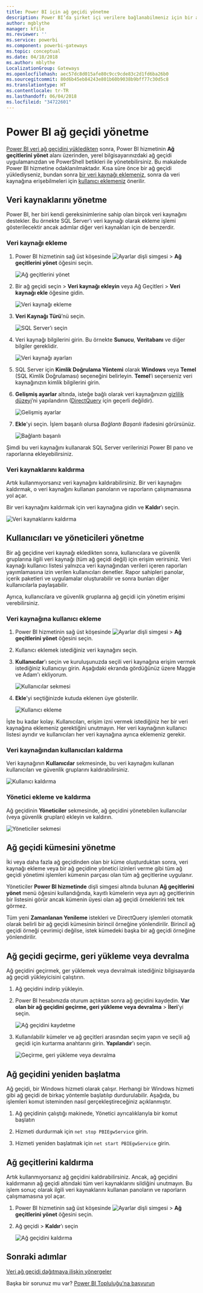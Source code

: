 ```yaml
---
title: Power BI için ağ geçidi yönetme
description: Power BI’da şirket içi verilere bağlanabilmeniz için bir ağ geçidini nasıl yöneteceğinizi öğrenin.
author: mgblythe
manager: kfile
ms.reviewer: ''
ms.service: powerbi
ms.component: powerbi-gateways
ms.topic: conceptual
ms.date: 04/18/2018
ms.author: mblythe
LocalizationGroup: Gateways
ms.openlocfilehash: aec57dc8d015afe80c9cc9cde83c2d1fd6ba26b0
ms.sourcegitcommit: 80d6b45eb84243e801b60b9038b9bff77c30d5c8
ms.translationtype: HT
ms.contentlocale: tr-TR
ms.lasthandoff: 06/04/2018
ms.locfileid: "34722601"
---
```

# <a name="manage-a-power-bi-gateway"></a>Power BI ağ geçidi yönetme

[Power BI veri ağ geçidini yükledikten](service-gateway-install.md) sonra, Power BI hizmetinin **Ağ geçitlerini yönet** alanı üzerinden, yerel bilgisayarınızdaki ağ geçidi uygulamanızdan ve PowerShell betikleri ile yönetebilirsiniz. Bu makalede Power BI hizmetine odaklanılmaktadır. Kısa süre önce bir ağ geçidi yüklediyseniz, bundan sonra [bir veri kaynağı eklemeniz](#add-a-data-source), sonra da veri kaynağına erişebilmeleri için [kullanıcı eklemeniz](#add-users-to-a-data-source) önerilir.


## <a name="manage-data-sources"></a>Veri kaynaklarını yönetme

Power BI, her biri kendi gereksinimlerine sahip olan birçok veri kaynağını destekler. Bu örnekte SQL Server’ı veri kaynağı olarak ekleme işlemi gösterilecektir ancak adımlar diğer veri kaynakları için de benzerdir.


### <a name="add-a-data-source"></a>Veri kaynağı ekleme

1. Power BI hizmetinin sağ üst köşesinde ![Ayarlar dişli simgesi](media/service-gateway-manage/icon-gear.png) > **Ağ geçitlerini yönet** öğesini seçin.

    ![Ağ geçitlerini yönet](media/service-gateway-manage/manage-gateways.png)

2. Bir ağ geçidi seçin > **Veri kaynağı ekleyin** veya Ağ Geçitleri > **Veri kaynağı ekle** öğesine gidin.

    ![Veri kaynağı ekleme](media/service-gateway-manage/add-data-source.png)

3. **Veri Kaynağı Türü**’nü seçin.

    ![SQL Server’ı seçin](media/service-gateway-manage/select-sql-server.png)


4. Veri kaynağı bilgilerini girin. Bu örnekte **Sunucu**, **Veritabanı** ve diğer bilgiler gereklidir.  

    ![Veri kaynağı ayarları](media/service-gateway-manage/data-source-settings.png)

5. SQL Server için **Kimlik Doğrulama Yöntemi** olarak **Windows** veya **Temel**  (SQL Kimlik Doğrulaması) seçeneğini belirleyin.  **Temel**’i seçerseniz veri kaynağınızın kimlik bilgilerini girin.

6. **Gelişmiş ayarlar** altında, isteğe bağlı olarak veri kaynağınızın [gizlilik düzeyi](https://support.office.com/article/Privacy-levels-Power-Query-CC3EDE4D-359E-4B28-BC72-9BEE7900B540)’ni yapılandırın ([DirectQuery](desktop-directquery-about.md) için geçerli değildir).

    ![Gelişmiş ayarlar](media/service-gateway-manage/advanced-settings.png)

7. **Ekle**'yi seçin. İşlem başarılı olursa *Bağlantı Başarılı* ifadesini görürsünüz.

    ![Bağlantı başarılı](media/service-gateway-manage/connection-successful.png)

Şimdi bu veri kaynağını kullanarak SQL Server verilerinizi Power BI pano ve raporlarına ekleyebilirsiniz.

### <a name="remove-a-data-source"></a>Veri kaynaklarını kaldırma

Artık kullanmıyorsanız veri kaynağını kaldırabilirsiniz. Bir veri kaynağını kaldırmak, o veri kaynağını kullanan panoların ve raporların çalışmamasına yol açar.

Bir veri kaynağını kaldırmak için veri kaynağına gidin ve **Kaldır**’ı seçin.

![Veri kaynaklarını kaldırma](media/service-gateway-manage/remove-data-source.png)


## <a name="manage-users-and-administrators"></a>Kullanıcıları ve yöneticileri yönetme

Bir ağ geçidine veri kaynağı ekledikten sonra, kullanıcılara ve güvenlik gruplarına ilgili veri kaynağı (tüm ağ geçidi değil) için erişim verirsiniz. Veri kaynağı kullanıcı listesi yalnızca veri kaynağından verileri içeren raporları yayımlamasına izin verilen kullanıcıları denetler. Rapor sahipleri panolar, içerik paketleri ve uygulamalar oluşturabilir ve sonra bunları diğer kullanıcılarla paylaşabilir.

Ayrıca, kullanıcılara ve güvenlik gruplarına ağ geçidi için yönetim erişimi verebilirsiniz.


### <a name="add-users-to-a-data-source"></a>Veri kaynağına kullanıcı ekleme

1. Power BI hizmetinin sağ üst köşesinde ![Ayarlar dişli simgesi](media/service-gateway-manage/icon-gear.png) > **Ağ geçitlerini yönet** öğesini seçin.

2. Kullanıcı eklemek istediğiniz veri kaynağını seçin.

3. **Kullanıcılar**’ı seçin ve kuruluşunuzda seçili veri kaynağına erişim vermek istediğiniz kullanıcıyı girin. Aşağıdaki ekranda gördüğünüz üzere Maggie ve Adam'ı ekliyorum.

    ![Kullanıcılar sekmesi](media/service-gateway-manage/users-tab.png)

4. **Ekle**’yi seçtiğinizde kutuda eklenen üye gösterilir.

    ![Kullanıcı ekleme](media/service-gateway-manage/add-user.png)

İşte bu kadar kolay. Kullanıcıları, erişim izni vermek istediğiniz her bir veri kaynağına eklemeniz gerektiğini unutmayın. Her veri kaynağının kullanıcı listesi ayrıdır ve kullanıcıları her veri kaynağına ayrıca eklemeniz gerekir.


### <a name="remove-users-from-a-data-source"></a>Veri kaynağından kullanıcıları kaldırma

Veri kaynağının **Kullanıcılar** sekmesinde, bu veri kaynağını kullanan kullanıcıları ve güvenlik gruplarını kaldırabilirsiniz.

![Kullanıcı kaldırma](media/service-gateway-manage/remove-user.png)


### <a name="add-and-remove-administrators"></a>Yönetici ekleme ve kaldırma

Ağ geçidinin **Yöneticiler** sekmesinde, ağ geçidini yönetebilen kullanıcılar (veya güvenlik grupları) ekleyin ve kaldırın.

![Yöneticiler sekmesi](media/service-gateway-manage/administrators-tab.png)


## <a name="manage-a-gateway-cluster"></a>Ağ geçidi kümesini yönetme

İki veya daha fazla ağ geçidinden olan bir küme oluşturduktan sonra, veri kaynağı ekleme veya bir ağ geçidine yönetici izinleri verme gibi tüm ağ geçidi yönetimi işlemleri kümenin parçası olan tüm ağ geçitlerine uygulanır. 

Yöneticiler **Power BI hizmetinde** dişli simgesi altında bulunan **Ağ geçitlerini yönet** menü öğesini kullandığında, kayıtlı kümelerin veya ayrı ağ geçitlerinin bir listesini görür ancak kümenin üyesi olan ağ geçidi örneklerini tek tek görmez.

Tüm yeni **Zamanlanan Yenileme** istekleri ve DirectQuery işlemleri otomatik olarak belirli bir ağ geçidi kümesinin birincil örneğine yönlendirilir. Birincil ağ geçidi örneği çevrimiçi değilse, istek kümedeki başka bir ağ geçidi örneğine yönlendirilir.


## <a name="migrate-restore-or-take-over-a-gateway"></a>Ağ geçidi geçirme, geri yükleme veya devralma

Ağ geçidini geçirmek, ger yüklemek veya devralmak istediğiniz bilgisayarda ağ geçidi yükleyicisini çalıştırın.

1. Ağ geçidini indirip yükleyin.

2. Power BI hesabınızda oturum açtıktan sonra ağ geçidini kaydedin. **Var olan bir ağ geçidini geçirme, geri yükleme veya devralma** > **İleri**’yi seçin.

    ![Ağ geçidini kaydetme](media/service-gateway-manage/register-gateway.png)

3. Kullanılabilir kümeler ve ağ geçitleri arasından seçim yapın ve seçili ağ geçidi için kurtarma anahtarını girin. **Yapılandır**'ı seçin.

    ![Geçirme, geri yükleme veya devralma](media/service-gateway-manage/migrate-restore-takeover.png)


## <a name="restart-a-gateway"></a>Ağ geçidini yeniden başlatma

Ağ geçidi, bir Windows hizmeti olarak çalışır. Herhangi bir Windows hizmeti gibi ağ geçidi de birkaç yöntemle başlatılıp durdurulabilir. Aşağıda, bu işlemleri komut isteminden nasıl gerçekleştireceğiniz açıklanmıştır.

1. Ağ geçidinin çalıştığı makinede, Yönetici ayrıcalıklarıyla bir komut başlatın

2. Hizmeti durdurmak için `net stop PBIEgwService` girin.

3. Hizmeti yeniden başlatmak için `net start PBIEgwService` girin.


## <a name="remove-a-gateway"></a>Ağ geçitlerini kaldırma

Artık kullanmıyorsanız ağ geçidini kaldırabilirsiniz. Ancak, ağ geçidini kaldırmanın ağ geçidi altındaki tüm veri kaynaklarını sildiğini unutmayın. Bu işlem sonuç olarak ilgili veri kaynaklarını kullanan panoların ve raporların çalışmamasına yol açar.

1. Power BI hizmetinin sağ üst köşesinde ![Ayarlar dişli simgesi](media/service-gateway-manage/icon-gear.png) > **Ağ geçitlerini yönet** öğesini seçin.

2. Ağ geçidi > **Kaldır**’ı seçin
   
   ![Ağ geçidini kaldırma](media/service-gateway-manage/remove-gateway.png)


## <a name="next-steps"></a>Sonraki adımlar

[Veri ağ geçidi dağıtmaya ilişkin yönergeler](service-gateway-deployment-guidance.md)

Başka bir sorunuz mu var? [Power BI Topluluğu'na başvurun](http://community.powerbi.com/)
